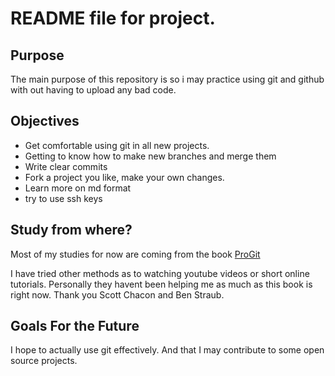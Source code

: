 
# README file for project.

## Purpose
The main purpose of this repository is so i may practice using git and github with out having to upload any bad code.

## Objectives

- Get comfortable using git in all new projects.
- Getting to know how to make new branches and merge them
- Write clear commits
- Fork a project you like, make your own changes.
- Learn more on md format
- try to use ssh keys

## Study from where?
Most of my studies for now are coming from the book [ProGit](https://git-scm.com/book/en/v2)

I have tried other methods as to watching youtube videos or short online tutorials. Personally they havent been helping me as much as this book is right now. Thank you Scott Chacon and Ben Straub.

## Goals For the Future
I hope to actually use git effectively. And that I may contribute to some open source projects.

